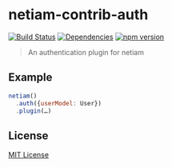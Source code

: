 # netiam-contrib-auth

[![Build Status](https://travis-ci.org/netiam/contrib-auth.svg)](https://travis-ci.org/netiam/contrib-auth)
[![Dependencies](https://david-dm.org/netiam/contrib-auth.svg)](https://david-dm.org/netiam/contrib-auth)
[![npm version](https://badge.fury.io/js/netiam-contrib-auth.svg)](http://badge.fury.io/js/netiam-contrib-auth)

> An authentication plugin for netiam

## Example

```js
netiam()
  .auth({userModel: User})
  .plugin(…)
```

## License

[MIT License](http://en.wikipedia.org/wiki/MIT_License)
